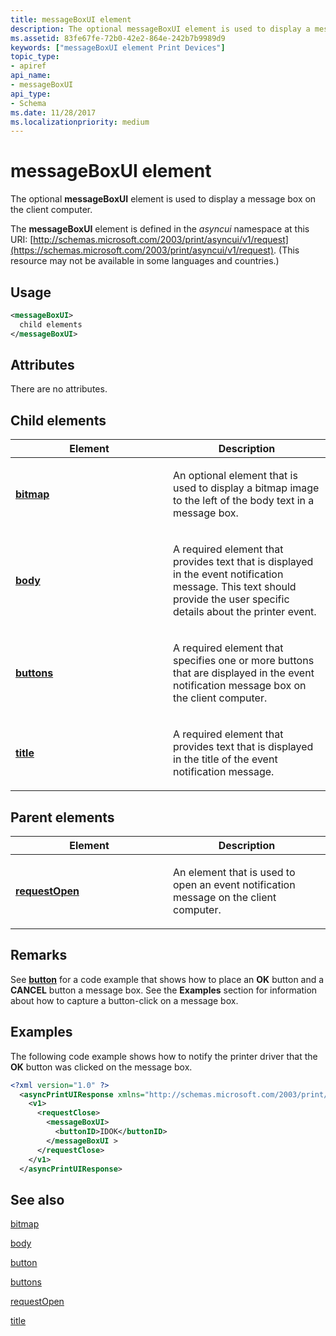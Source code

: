```yaml
---
title: messageBoxUI element
description: The optional messageBoxUI element is used to display a message box on the client computer.
ms.assetid: 83fe67fe-72b0-42e2-864e-242b7b9989d9
keywords: ["messageBoxUI element Print Devices"]
topic_type:
- apiref
api_name:
- messageBoxUI
api_type:
- Schema
ms.date: 11/28/2017
ms.localizationpriority: medium
---
```


# messageBoxUI element

The optional **messageBoxUI** element is used to display a message box on the client computer.

The **messageBoxUI** element is defined in the *asyncui* namespace at this URI: [http://schemas.microsoft.com/2003/print/asyncui/v1/request](https://schemas.microsoft.com/2003/print/asyncui/v1/request). (This resource may not be available in some languages and countries.)

## Usage

```xml
<messageBoxUI>
  child elements
</messageBoxUI>
```

## Attributes

There are no attributes.

## Child elements

<table>
<colgroup>
<col width="50%" />
<col width="50%" />
</colgroup>
<thead>
<tr class="header">
<th>Element</th>
<th>Description</th>
</tr>
</thead>
<tbody>
<tr class="odd">
<td><p><a href="bitmap.md" data-raw-source="[&lt;strong&gt;bitmap&lt;/strong&gt;](bitmap.md)"><strong>bitmap</strong></a></p></td>
<td><p></p>
<p>An optional element that is used to display a bitmap image to the left of the body text in a message box.</p></td>
</tr>
<tr class="even">
<td><p><a href="body.md" data-raw-source="[&lt;strong&gt;body&lt;/strong&gt;](body.md)"><strong>body</strong></a></p></td>
<td><p></p>
<p>A required element that provides text that is displayed in the event notification message. This text should provide the user specific details about the printer event.</p></td>
</tr>
<tr class="odd">
<td><p><a href="buttons.md" data-raw-source="[&lt;strong&gt;buttons&lt;/strong&gt;](buttons.md)"><strong>buttons</strong></a></p></td>
<td><p></p>
<p>A required element that specifies one or more buttons that are displayed in the event notification message box on the client computer.</p></td>
</tr>
<tr class="even">
<td><p><a href="title.md" data-raw-source="[&lt;strong&gt;title&lt;/strong&gt;](title.md)"><strong>title</strong></a></p></td>
<td><p></p>
<p>A required element that provides text that is displayed in the title of the event notification message.</p></td>
</tr>
</tbody>
</table>

## Parent elements

<table>
<colgroup>
<col width="50%" />
<col width="50%" />
</colgroup>
<thead>
<tr class="header">
<th>Element</th>
<th>Description</th>
</tr>
</thead>
<tbody>
<tr class="odd">
<td><p><a href="requestopen.md" data-raw-source="[&lt;strong&gt;requestOpen&lt;/strong&gt;](requestopen.md)"><strong>requestOpen</strong></a></p></td>
<td><p></p>
<p>An element that is used to open an event notification message on the client computer.</p></td>
</tr>
</tbody>
</table>

## Remarks

See [**button**](button.md) for a code example that shows how to place an **OK** button and a **CANCEL** button a message box. See the **Examples** section for information about how to capture a button-click on a message box.

## Examples

The following code example shows how to notify the printer driver that the **OK** button was clicked on the message box.

```xml
<?xml version="1.0" ?> 
  <asyncPrintUIResponse xmlns="http://schemas.microsoft.com/2003/print/asyncui/v1/response">
    <v1>
      <requestClose>
        <messageBoxUI>
          <buttonID>IDOK</buttonID>
        </messageBoxUI >
      </requestClose>
    </v1>
  </asyncPrintUIResponse>
```

## See also

[bitmap](bitmap.md)

[body](body.md)

[button](button.md)

[buttons](buttons.md)

[requestOpen](requestopen.md)

[title](title.md)
